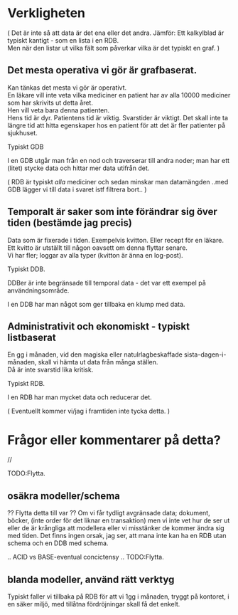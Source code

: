 # Verkligheten

(
Det är inte så att data är det ena eller det andra.
Jämför:
	Ett kalkylblad är typiskt kantigt - som en lista i en RDB.  
	Men när den listar ut vilka fält som påverkar vilka är det typiskt en graf.
)

## Det mesta operativa vi gör är grafbaserat.

Kan tänkas det mesta vi gör är operativt.  
En läkare vill inte veta vilka mediciner en patient har av alla 10000 mediciner som har skrivits ut detta året.  
Hen vill veta bara denna patienten.  
Hens tid är dyr. Patientens tid är viktig. Svarstider är viktigt. Det skall inte ta längre tid att hitta egenskaper hos en patient för att det är fler patienter på sjukhuset.  

Typiskt GDB

I en GDB utgår man från en nod och traverserar till andra noder; man har ett (litet) stycke data och hittar mer data utifrån det.

(
RDB är typiskt _alla_ mediciner och sedan minskar man datamängden
..med GDB lägger vi till data i svaret istf filtrera bort..
)

## Temporalt är saker som inte förändrar sig över tiden (bestämde jag precis)

Data som är fixerade i tiden. Exempelvis kvitton. Eller recept för en läkare.  
Ett kvitto är utställt till någon oavsett om denna flyttar senare.  
Vi har fler; loggar av alla typer (kvitton är änna en log-post).

Typiskt DDB.

DDBer är inte begränsade till temporal data - det var ett exempel på användningsområde.  

I en DDB har man något som ger tillbaka en klump med data.  

## Administrativit och ekonomiskt - typiskt listbaserat

En gg i månaden, vid den magiska eller natulrlagbeskaffade sista-dagen-i-månaden, skall vi hämta ut data från många ställen.  
Då är inte svarstid lika kritisk.

Typiskt RDB.

I en RDB har man mycket data och reducerar det.

(
Eventuellt kommer vi/jag i framtiden inte tycka detta.
)

# Frågor eller kommentarer på detta?

//

TODO:Flytta.
## osäkra modeller/schema
?? Flytta detta till var ??
Om vi får tydligt avgränsade data; dokument, böcker, (inte order för det liknar en transaktion) men vi inte vet hur de ser ut 
eller de är krångliga att modellera eller vi misstänker de kommer ändra sig med tiden.
Det finns ingen orsak, jag ser, att mana inte kan ha en RDB utan schema och en DDB med schema.

.. ACID vs BASE-eventual concictensy .. TODO:Flytta.

## blanda modeller, använd rätt verktyg

Typiskt faller vi tillbaka på RDB för att vi 1gg i månaden, tryggt på kontoret, i en säker miljö, med tillåtna fördröjningar
skall få det enkelt.

